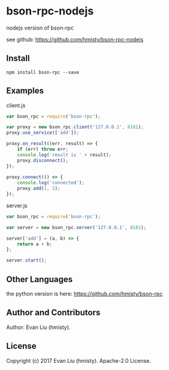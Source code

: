 # bson-rpc-nodejs
nodejs version of bson-rpc

see github: https://github.com/hmisty/bson-rpc-nodejs

## Install

	npm install bson-rpc --save

## Examples

client.js

```javascript
var bson_rpc = require('bson-rpc');

var proxy = new bson_rpc.client('127.0.0.1', 8181);
proxy.use_service(['add']);

proxy.on_result((err, result) => {
	if (err) throw err;
	console.log('result is ' + result);
	proxy.disconnect();
});
	
proxy.connect(() => {
	console.log('connected');
	proxy.add(1, 2);
});
```

server.js

```javascript
var bson_rpc = require('bson-rpc');

var server = new bson_rpc.server('127.0.0.1', 8181);

server['add'] = (a, b) => {
	return a + b;
};

server.start();
```

## Other Languages

the python version is here: https://github.com/hmisty/bson-rpc

## Author and Contributors

Author: Evan Liu (hmisty).

## License
Copyright (c) 2017 Evan Liu (hmisty). Apache-2.0 License.
